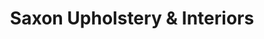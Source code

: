 ---
title: "Saxon Upholstery & Interiors"
url: /felixstowe/saxon-upholstery-und-interiors/
shop: Möbel
---